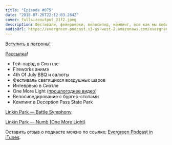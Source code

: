 ```yaml
---
title: "Episode #075"
date: "2018-07-26T22:12:03.284Z"
cover: fullsizeoutput_21f2.jpeg
description: Фестивали, фейерверки, велосипед, кемпинг, все как мы любим.
audioUrl: https://evergreen-podcast.s3-us-west-2.amazonaws.com/evergreen075.mp3
---
```


[Вступить в патроны!](https://patreon.com/podtema)

[Рассылка](https://letter.rosnovsky.us)!

- Гей-парад в Сиэттле
- Fireworks анимэ
- 4th Of July BBQ и салюты
- Фестиваль светящихся воздушных шаров
- Интеврвью в Сиэтле
- One More Light ([прошлогоднее видео](https://www.youtube.com/watch?v=jxDXIkDPQCw))
- Велосипедирование с бургер-стопами
- Кемпинг в Deception Pass State Park

[Linkin Park — Battle Symphony](https://www.youtube.com/watch?v=D7ab595h0AU)

[Linkin Park — Numb (One More Light)](https://www.youtube.com/watch?v=SIIJewJL58o)

Оставить отзыв о подкасте можно по ссылке: [Evergreen Podcast in iTunes](https://itunes.apple.com/us/podcast/evergreen-podcast/id974995471?mt=2).